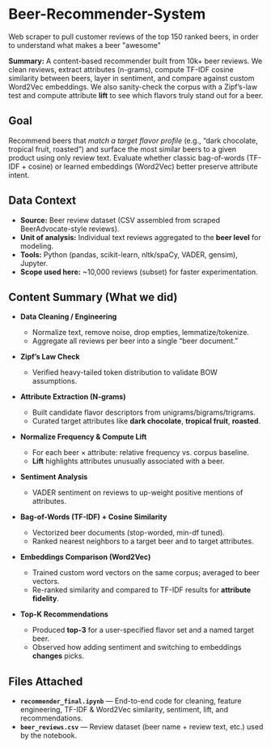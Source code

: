 # Beer-Recommender-System
Web scraper to pull customer reviews of the top 150 ranked beers, in order to understand what makes a beer "awesome"

**Summary:** A content-based recommender built from 10k+ beer reviews. We clean reviews, extract attributes (n-grams), compute TF-IDF cosine similarity between beers, layer in sentiment, and compare against custom Word2Vec embeddings. We also sanity-check the corpus with a Zipf’s-law test and compute attribute **lift** to see which flavors truly stand out for a beer.

## Goal

Recommend beers that *match a target flavor profile* (e.g., “dark chocolate, tropical fruit, roasted”) and surface the most similar beers to a given product using only review text. Evaluate whether classic bag-of-words (TF-IDF + cosine) or learned embeddings (Word2Vec) better preserve attribute intent.

## Data Context

* **Source:** Beer review dataset (CSV assembled from scraped BeerAdvocate-style reviews).
* **Unit of analysis:** Individual text reviews aggregated to the **beer level** for modeling.
* **Tools:** Python (pandas, scikit-learn, nltk/spaCy, VADER, gensim), Jupyter.
* **Scope used here:** ~10,000 reviews (subset) for faster experimentation.

## Content Summary (What we did)

* **Data Cleaning / Engineering**

  * Normalize text, remove noise, drop empties, lemmatize/tokenize.
  * Aggregate all reviews per beer into a single “beer document.”
* **Zipf’s Law Check**

  * Verified heavy-tailed token distribution to validate BOW assumptions.
* **Attribute Extraction (N-grams)**

  * Built candidate flavor descriptors from unigrams/bigrams/trigrams.
  * Curated target attributes like **dark chocolate**, **tropical fruit**, **roasted**.
* **Normalize Frequency & Compute Lift**

  * For each beer × attribute: relative frequency vs. corpus baseline.
  * **Lift** highlights attributes unusually associated with a beer.
* **Sentiment Analysis**

  * VADER sentiment on reviews to up-weight positive mentions of attributes.
* **Bag-of-Words (TF-IDF) + Cosine Similarity**

  * Vectorized beer documents (stop-worded, min-df tuned).
  * Ranked nearest neighbors to a target beer and to target attributes.
* **Embeddings Comparison (Word2Vec)**

  * Trained custom word vectors on the same corpus; averaged to beer vectors.
  * Re-ranked similarity and compared to TF-IDF results for **attribute fidelity**.
* **Top-K Recommendations**

  * Produced **top-3** for a user-specified flavor set and a named target beer.
  * Observed how adding sentiment and switching to embeddings **changes** picks.

## Files Attached

* **`recommender_final.ipynb`** — End-to-end code for cleaning, feature engineering, TF-IDF & Word2Vec similarity, sentiment, lift, and recommendations.
* **`beer_reviews.csv`** — Review dataset (beer name + review text, etc.) used by the notebook.

